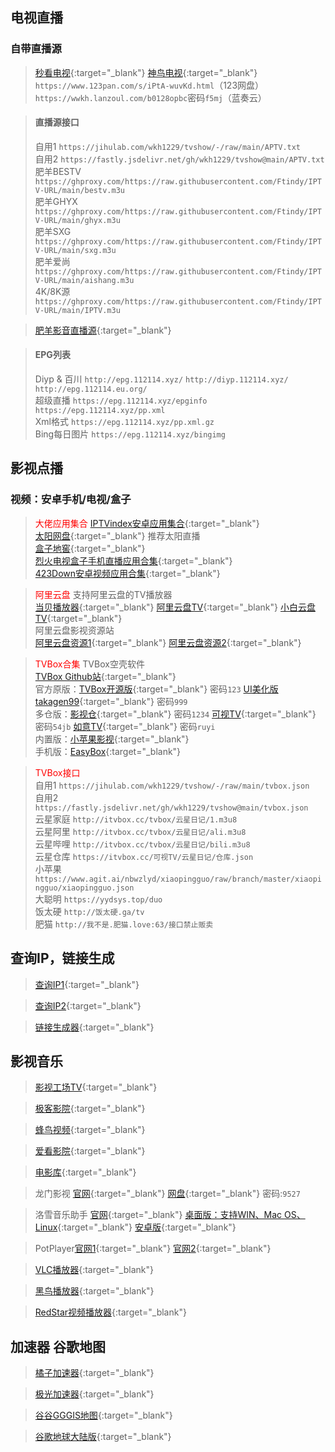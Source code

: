 ## **电视直播**

### 自带直播源
 
> [秒看电视](http://www.miaokantv.cn/){:target="_blank"} [神鸟电视](http://www.shenniaotv.com/){:target="_blank"}  
> `https://www.123pan.com/s/iPtA-wuvKd.html`（123网盘）    
> `https://wwkh.lanzoul.com/b0128opbc`密码`f5mj`（蓝奏云）   
   
> #### 直播源接口 
>   
> 自用1 `https://jihulab.com/wkh1229/tvshow/-/raw/main/APTV.txt`  
> 自用2 `https://fastly.jsdelivr.net/gh/wkh1229/tvshow@main/APTV.txt`   
> 肥羊BESTV `https://ghproxy.com/https://raw.githubusercontent.com/Ftindy/IPTV-URL/main/bestv.m3u`   
> 肥羊GHYX `https://ghproxy.com/https://raw.githubusercontent.com/Ftindy/IPTV-URL/main/ghyx.m3u`   
> 肥羊SXG `https://ghproxy.com/https://raw.githubusercontent.com/Ftindy/IPTV-URL/main/sxg.m3u`   
> 肥羊爱尚 `https://ghproxy.com/https://raw.githubusercontent.com/Ftindy/IPTV-URL/main/aishang.m3u`   
> 4K/8K源 `https://ghproxy.com/https://raw.githubusercontent.com/Ftindy/IPTV-URL/main/IPTV.m3u`   

> [肥羊影音直播源](https://github.com/youshandefeiyang/live-Url){:target="_blank"}  
   
> #### EPG列表
>   
> Diyp & 百川 `http://epg.112114.xyz/` `http://diyp.112114.xyz/` `http://epg.112114.eu.org/`  
> 超级直播 `https://epg.112114.xyz/epginfo` `https://epg.112114.xyz/pp.xml`  
> Xml格式 `https://epg.112114.xyz/pp.xml.gz`  
> Bing每日图片 `https://epg.112114.xyz/bingimg`  

## **影视点播**

### 视频：安卓手机/电视/盒子

> <font color=red>大佬应用集合</font>
> [IPTVindex安卓应用集合](https://tansuo.lanzoub.com/b01592xri){:target="_blank"}  
> [太阳网盘](http://teyonds.ysepan.com/){:target="_blank"} 推荐太阳直播  
> [盒子地窖](http://www.wmsio.cn){:target="_blank"}  
> [烈火电视盒子手机直播应用合集](https://apphot.cc/27447.html){:target="_blank"}  
> [423Down安卓视频应用合集](https://423down.lanzouo.com/b0f1944aj){:target="_blank"}  

> <font color=red>阿里云盘</font>
> 支持阿里云盘的TV播放器  
> [当贝播放器](https://www.dangbei.com/player/){:target="_blank"} [阿里云盘TV](https://aliyunpantv.gitlab.io/){:target="_blank"} [小白云盘TV](https://crazynoby.github.io/){:target="_blank"}  
> 阿里云盘影视资源站  
> [阿里云盘资源1](https://pan666.cn/){:target="_blank"} [阿里云盘资源2](https://t.me/zaihuayun){:target="_blank"}  

> <font color=red>TVBox合集</font>
> TVBox空壳软件  
> [TVBox Github站](https://github.com/liu673cn/box){:target="_blank"}  
> 官方原版：[TVBox开源版](https://tsq.lanzouf.com/b0c4nr91c){:target="_blank"} 密码`123`  [UI美化版takagen99](https://wws.lanzouv.com/b03j4ulyh){:target="_blank"} 密码`999`  
> 多仓版：[影视仓](https://wwjn.lanzout.com/b03jpibob){:target="_blank"} 密码`1234`  [可视TV](https://wwc.lanzoub.com/b0es81t8j){:target="_blank"} 密码`54jb`  [如意TV](https://wwf.lanzoub.com/b0esg6fwh){:target="_blank"} 密码`ruyi`   
> 内置版：[小苹果影视](https://pan.lanzoub.com/b0ahghc4h){:target="_blank"}  
> 手机版：[EasyBox](https://tansuo.lanzoub.com/ioKt70qboiej){:target="_blank"}  

> <font color=red>TVBox接口</font>   
> 自用1 `https://jihulab.com/wkh1229/tvshow/-/raw/main/tvbox.json`  
> 自用2 `https://fastly.jsdelivr.net/gh/wkh1229/tvshow@main/tvbox.json`  
> 云星家庭 `http://itvbox.cc/tvbox/云星日记/1.m3u8`  
> 云星阿里 `http://itvbox.cc/tvbox/云星日记/ali.m3u8`  
> 云星哔哩 `http://itvbox.cc/tvbox/云星日记/bili.m3u8`  
> 云星仓库 `https://itvbox.cc/可视TV/云星日记/仓库.json`  
> 小苹果 `https://www.agit.ai/nbwzlyd/xiaopingguo/raw/branch/master/xiaopingguo/xiaopingguo.json`  
> 大聪明 `https://yydsys.top/duo`  
> 饭太硬 `http://饭太硬.ga/tv`  
> 肥猫 `http://我不是.肥猫.love:63/接口禁止贩卖`  

## **查询IP，链接生成**

> [查询IP1](https://site.ip138.com/){:target="_blank"}  

> [查询IP2](https://www.17ce.com/site){:target="_blank"}  

> [链接生成器](https://ljscq.bmcx.com/){:target="_blank"}  

## **影视音乐**

> [影视工场TV](https://down.ysgc.xyz/){:target="_blank"}  

> [极客影院](https://www.jiketv.com/index.php/label/down.html){:target="_blank"}  

> [蜂鸟视频](https://www.youyouniao.cc/){:target="_blank"}  

> [爱看影院](https://www.ikyy.tv/){:target="_blank"}  

> [电影库](https://www.dianyingku.app/){:target="_blank"}  

> 龙门影视 [官网](http://looo.top/){:target="_blank"} [网盘](https://mop.lanzout.com/b0fg0vmid){:target="_blank"} 密码:`9527`  

> 洛雪音乐助手 [官网](https://github.com/lyswhut){:target="_blank"} [桌面版：支持WIN、Mac OS、Linux](https://github.com/lyswhut/lx-music-desktop){:target="_blank"} [安卓版](https://github.com/lyswhut/lx-music-mobile){:target="_blank"}

> PotPlayer[官网1](https://potplayer.daum.net/?lang=zh_CN){:target="_blank"} [官网2](http://potplayer.tv/?lang=zh_CN){:target="_blank"}  

> [VLC播放器](https://www.videolan.org/){:target="_blank"}  

> [黑鸟播放器](https://guihet.com/blackbird-player.html){:target="_blank"}  

> [RedStar视频播放器](https://tvdat.neocities.org/){:target="_blank"}  

## **加速器 谷歌地图**

> [橘子加速器](https://www.juzifast.com/){:target="_blank"}  

> [极光加速器](https://github.com/getaurora/download){:target="_blank"}  

> [谷谷GGGIS地图](http://www.gggis.com/sy/){:target="_blank"}  

> [谷歌地球大陆版](http://wang.giiiis.com/){:target="_blank"}  
